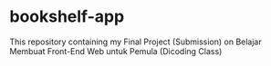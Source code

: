 # bookshelf-app
This repository containing my Final Project (Submission) on Belajar Membuat Front-End Web untuk Pemula (Dicoding Class)
